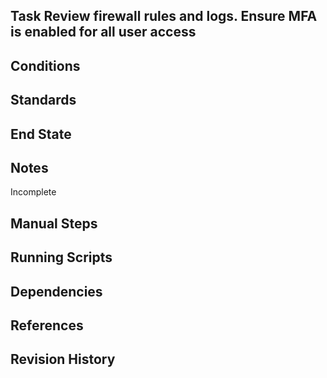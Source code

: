 ## Task Review firewall rules and logs. Ensure MFA is enabled for all user access  


## Conditions  


## Standards  


## End State  


## Notes  
Incomplete  

## Manual Steps  


## Running Scripts  


## Dependencies  


## References  


## Revision History  
